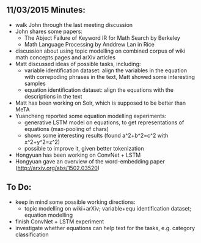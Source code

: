 ## 11/03/2015 Minutes:
* walk John through the last meeting discussion
* John shares some papers:
  * The Abject Failure of Keyword IR for Math Search by Berkeley
  * Math Language Processing by Anddrew Lan in Rice
* discussion about using topic modelling on combined corpus of wiki math concepts pages and arXiv articles
* Matt discussed ideas of possible tasks, including:
  * variable identification dataset: align the variables in the equation with correpoding phrases in the text, Matt showed some interesting samples
  * equation identification dataset: align the equations with the descriptions in the text
* Matt has been working on Solr, which is supposed to be better than MeTA
* Yuancheng reported some equation modelling experiments:
  * generative LSTM model on equations, to get representations of equations (max-pooling of chars)
  * shows some interesting results (found a^2+b^2=c^2 with x^2+y^2=z^2)
  * possible to improve it, given better tokenization
* Hongyuan has been working on ConvNet + LSTM
* Hongyuan gave an overview of the word-embedding paper (http://arxiv.org/abs/1502.03520)

## To Do:
* keep in mind some possible working directions:
  * topic modelling on wiki+arXiv; variable+equ identification dataset; equation modelling
* finish ConvNet + LSTM experiment
* investigate whether equations can help text for the tasks, e.g. category classification
